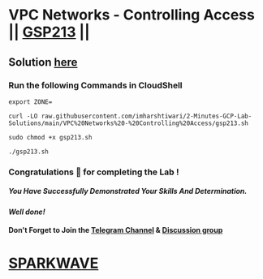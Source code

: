 # VPC Networks - Controlling Access || [GSP213](https://www.cloudskillsboost.google/focuses/1231?parent=catalog) ||

## Solution [here](https://youtu.be/yrGVW7Ptdn4)

### Run the following Commands in CloudShell
```
export ZONE=
```
```
curl -LO raw.githubusercontent.com/imharshtiwari/2-Minutes-GCP-Lab-Solutions/main/VPC%20Networks%20-%20Controlling%20Access/gsp213.sh

sudo chmod +x gsp213.sh

./gsp213.sh
```

### Congratulations 🎉 for completing the Lab !

##### *You Have Successfully Demonstrated Your Skills And Determination.*

#### *Well done!*

#### Don't Forget to Join the [Telegram Channel](https://t.me/sparkwave.01) & [Discussion group](https://t.me/sparkwave.01chats)

# [SPARKWAVE](https://www.youtube.com/@sparkwave.01)
